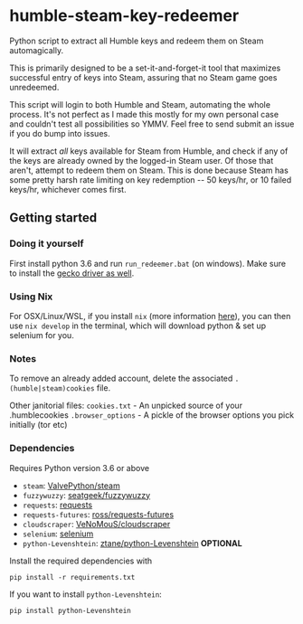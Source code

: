# humble-steam-key-redeemer

Python script to extract all Humble keys and redeem them on Steam automagically.

This is primarily designed to be a set-it-and-forget-it tool that maximizes successful entry of keys into Steam, assuring that no Steam game goes unredeemed.

This script will login to both Humble and Steam, automating the whole process. It's not perfect as I made this mostly for my own personal case and couldn't test all possibilities so YMMV. Feel free to send submit an issue if you do bump into issues.

It will extract _all_ keys available for Steam from Humble, and check if any of the keys are already owned by the logged-in Steam user. Of those that aren't, attempt to redeem them on Steam. This is done because Steam has some pretty harsh rate limiting on key redemption -- 50 keys/hr, or 10 failed keys/hr, whichever comes first.

## Getting started

### Doing it yourself

First install python 3.6 and run `run_redeemer.bat` (on windows). Make sure to install the [gecko driver as well](https://www.browserstack.com/guide/geckodriver-selenium-python).

### Using Nix

For OSX/Linux/WSL, if you install `nix` (more information [here](https://nixos.org/download.html)), you can then use `nix develop` in the terminal, which will download python & set up selenium for you.

### Notes

To remove an already added account, delete the associated `.(humble|steam)cookies` file.

Other janitorial files:
`cookies.txt` - An unpicked source of your .humblecookies
`.browser_options` - A pickle of the browser options you pick initially (tor etc)

### Dependencies

Requires Python version 3.6 or above

- `steam`: [ValvePython/steam](https://github.com/ValvePython/steam)
- `fuzzywuzzy`: [seatgeek/fuzzywuzzy](https://github.com/seatgeek/fuzzywuzzy)
- `requests`: [requests](https://requests.readthedocs.io/en/master/)
- `requests-futures`: [ross/requests-futures](https://github.com/ross/requests-futures)
- `cloudscraper`: [VeNoMouS/cloudscraper](https://github.com/VeNoMouS/cloudscraper)
- `selenium`: [selenium](https://pypi.org/project/selenium/)
- `python-Levenshtein`: [ztane/python-Levenshtein](https://github.com/ztane/python-Levenshtein) **OPTIONAL**

Install the required dependencies with

```
pip install -r requirements.txt
```

If you want to install `python-Levenshtein`:

```
pip install python-Levenshtein
```
